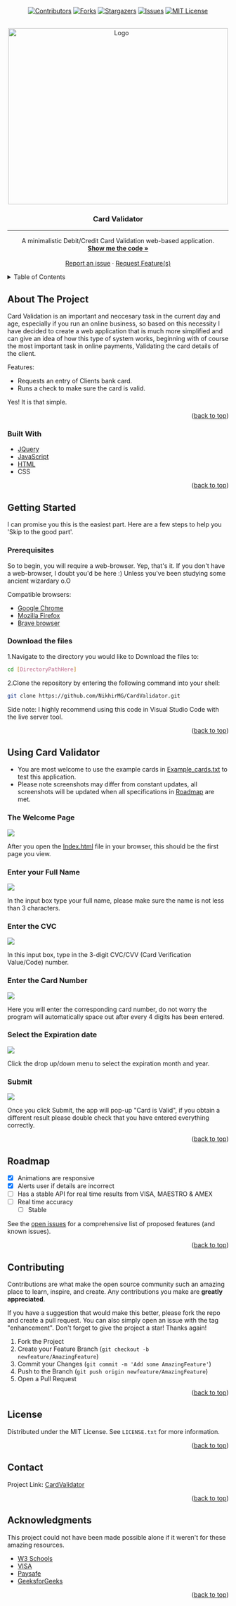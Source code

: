 <div id="top"></div>
<div align="center">

 <!-- PROJECT SHIELDS -->
[![Contributors][contributors-shield]][contributors-url]
[![Forks][forks-shield]][forks-url]
[![Stargazers][stars-shield]][stars-url]
[![Issues][issues-shield]][issues-url]
[![MIT License][license-shield]][license-url]
  
 <!-- PROJECT LOGO -->
  <br />
  <a href="https://github.com/NikhirMG/CardValidator">
    <img src="CardValidator/assets/images/CValidLogo.png" alt="Logo" width="500" height="400">
  </a>
  
  <h3 align="center">Card Validator</h3>
  
  <hr>
  
  <p align="center">
    A minimalistic Debit/Credit Card Validation web-based application.
    <br />
    <a href="https://github.com/NikhirMG/CardValidator/tree/main/CardValidator"><strong>Show me the code »</strong></a>
    <br />
    <br />
    <a href="https://github.com/NikhirMG/CardValidator/issues">Report an issue</a>
    ·
    <a href="https://github.com/NikhirMG/CardValidator/issues">Request Feature(s)</a>
  </p>
</div>


<!-- TABLE OF CONTENTS -->
<details>
  <summary>Table of Contents</summary>
  <ol>
    <li>
      <a href="#about-the-project">About The Project</a>
      <ul>
        <li><a href="#built-with">Built With</a></li>
      </ul>
    </li>
    <li>
      <a href="#getting-started">Getting Started</a>
      <ul>
        <li><a href="#prerequisites">Prerequisites</a></li>
        <li><a href="#download-the-files">Download the files</a></li>
      </ul>
    </li>
    <li><a href="#using-card-validator">Using Card Validator</a></li>
    <li><a href="#roadmap">Roadmap</a></li>
    <li><a href="#contributing">Contributing</a></li>
    <li><a href="#license">License</a></li>
    <li><a href="#contact">Contact</a></li>
    <li><a href="#acknowledgments">Acknowledgments</a></li>
  </ol>
</details>



<!-- ABOUT THE PROJECT -->
## About The Project

Card Validation is an important and neccesary task in the current day and age, especially if you run an online business, so based on this necessity I have decided to create a web application that is much more simplified and can give an idea of how this type of system works, beginning with of course the most important task in online payments, Validating the card details of the client.

Features:

* Requests an entry of Clients bank card.
* Runs a check to make sure the card is valid.

Yes! It is that simple.

<p align="right">(<a href="#top">back to top</a>)</p>

### Built With

* [JQuery](https://jquery.com)
* [JavaScript](https://www.javascript.com)
* [HTML](https://developer.mozilla.org/en-US/docs/Glossary/HTML5)
* CSS

<p align="right">(<a href="#top">back to top</a>)</p>



<!-- GETTING STARTED -->
## Getting Started

I can promise you this is the easiest part. Here are a few steps to help you 'Skip to the good part'.

### Prerequisites

So to begin, you will require a web-browser. Yep, that's it.
If you don't have a web-browser, I doubt you'd be here :) Unless you've been studying some ancient wizardary o.O

Compatible browsers:
* [Google Chrome](https://www.google.com/chrome/)
* [Mozilla Firefox](https://www.mozilla.org/en-US/firefox/new/)
* [Brave browser](https://brave.com/)

### Download the files

1.Navigate to the directory you would like to Download the files to:
  ```sh
  cd [DirectoryPathHere]
  ```
2.Clone the repository by entering the following command into your shell:
  ```sh
  git clone https://github.com/NikhirMG/CardValidator.git
  ```
Side note: I highly recommend using this code in Visual Studio Code with the live server tool.

<p align="right">(<a href="#top">back to top</a>)</p>




<!-- USAGE EXAMPLES -->
## Using Card Validator

* You are most welcome to use the example cards in [Example_cards.txt](https://github.com/NikhirMG/CardValidator/blob/main/CardValidator/Example_cards.txt) to test this application.
* Please note screenshots may differ from constant updates, all screenshots will be updated when all specifications in <a href="#roadmap">Roadmap</a> are met.

### The Welcome Page

<a href="url"><img src="https://github.com/NikhirMG/CardValidator/blob/main/CardValidator/screenshots/CValid1.png" height="auto" width="auto"></a>

After you open the [Index.html](https://github.com/NikhirMG/CardValidator/blob/main/CardValidator/Index.html) file in your browser, this should be the first page you view.

### Enter your Full Name

<a href="url"><img src="https://github.com/NikhirMG/CardValidator/blob/main/CardValidator/screenshots/Cvalid2.png" height="auto" width="auto"></a>

In the input box type your full name, please make sure the name is not less than 3 characters.

### Enter the CVC

<a href="url"><img src="https://github.com/NikhirMG/CardValidator/blob/main/CardValidator/screenshots/CValid3.png" height="auto" width="auto"></a>

In this input box, type in the 3-digit CVC/CVV (Card Verification Value/Code) number.

### Enter the Card Number

<a href="url"><img src="https://github.com/NikhirMG/CardValidator/blob/main/CardValidator/screenshots/CValid4.png" height="auto" width="auto"></a>

Here you will enter the corresponding card number, do not worry the program will automatically space out after every 4 digits has been entered.

### Select the Expiration date

<a href="url"><img src="https://github.com/NikhirMG/CardValidator/blob/main/CardValidator/screenshots/CValid5.png" height="auto" width="auto"></a>

Click the drop up/down menu to select the expiration month and year.

### Submit

<a href="url"><img src="https://github.com/NikhirMG/CardValidator/blob/main/CardValidator/screenshots/CValid6.png" height="auto" width="auto"></a>

Once you click Submit, the app will pop-up "Card is Valid", if you obtain a different result please double check that you have entered everything correctly.



<p align="right">(<a href="#top">back to top</a>)</p>



<!-- ROADMAP -->
## Roadmap

- [x] Animations are responsive
- [x] Alerts user if details are incorrect
- [ ] Has a stable API for real time results from VISA, MAESTRO & AMEX
- [ ] Real time accuracy
    - [ ] Stable

See the [open issues](https://github.com/NikhirMG/CardValidator/issues) for a comprehensive list of proposed features (and known issues).

<p align="right">(<a href="#top">back to top</a>)</p>



<!-- CONTRIBUTING -->
## Contributing

Contributions are what make the open source community such an amazing place to learn, inspire, and create. Any contributions you make are **greatly appreciated**.

If you have a suggestion that would make this better, please fork the repo and create a pull request. You can also simply open an issue with the tag "enhancement".
Don't forget to give the project a star! Thanks again!

1. Fork the Project
2. Create your Feature Branch (`git checkout -b newfeature/AmazingFeature`)
3. Commit your Changes (`git commit -m 'Add some AmazingFeature'`)
4. Push to the Branch (`git push origin newfeature/AmazingFeature`)
5. Open a Pull Request

<p align="right">(<a href="#top">back to top</a>)</p>



<!-- LICENSE -->
## License

Distributed under the MIT License. See `LICENSE.txt` for more information.

<p align="right">(<a href="#top">back to top</a>)</p>



<!-- CONTACT -->
## Contact

Project Link: [CardValidator](https://github.com/NikhirMG/CardValidator)

<p align="right">(<a href="#top">back to top</a>)</p>



<!-- ACKNOWLEDGMENTS -->
## Acknowledgments
This project could not have been made possible alone if it weren't for these amazing resources.

* [W3 Schools](https://www.w3schools.com/)
* [VISA](https://developer.visa.com/)
* [Paysafe](https://developer.paysafe.com/)
* [GeeksforGeeks](https://www.geeksforgeeks.org/)

<p align="right">(<a href="#top">back to top</a>)</p>



<!-- MARKDOWN LINKS & IMAGES -->
<!-- https://www.markdownguide.org/basic-syntax/#reference-style-links -->
[contributors-shield]: https://img.shields.io/github/contributors/NikhirMG/CardValidator.svg?style=for-the-badge
[contributors-url]: https://github.com/NikhirMG/CardValidator/graphs/contributors
[forks-shield]: https://img.shields.io/github/forks/NikhirMG/CardValidator.svg?style=for-the-badge
[forks-url]: https://github.com/NikhirMG/CardValidator/network/members
[stars-shield]: https://img.shields.io/github/stars/NikhirMG/CardValidator.svg?style=for-the-badge
[stars-url]: https://github.com/NikhirMG/CardValidator/stargazers
[issues-shield]: https://img.shields.io/github/issues/NikhirMG/CardValidator.svg?style=for-the-badge
[issues-url]: https://github.com/NikhirMG/CardValidator/issues
[license-shield]: https://img.shields.io/github/license/NikhirMG/CardValidator.svg?style=for-the-badge
[license-url]: https://github.com/NikhirMG/CardValidator/blob/master/LICENSE.txt
[linkedin-shield]: https://img.shields.io/badge/-LinkedIn-black.svg?style=for-the-badge&logo=linkedin&colorB=555

